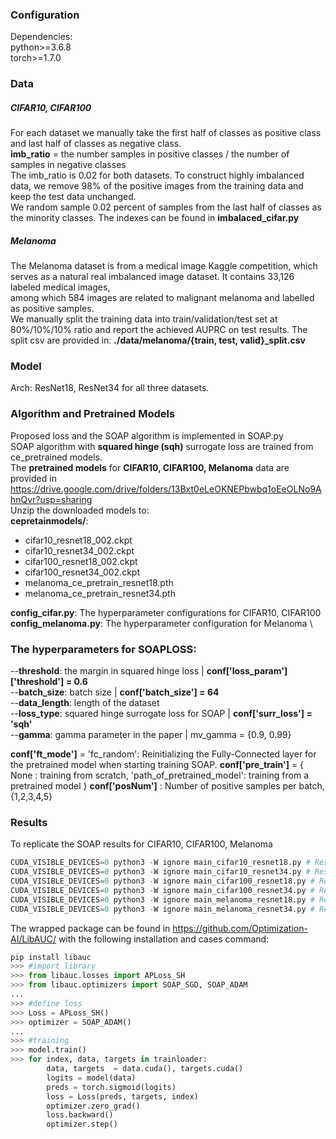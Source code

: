 

### Configuration
Dependencies: \
python>=3.6.8 \
torch>=1.7.0 


### Data
##### CIFAR10, CIFAR100
For each dataset we manually take the first half of classes as positive class and last half of classes as negative class. \
**imb_ratio** = the number samples in positive classes / the number of samples in negative classes \
The imb_ratio is 0.02 for both datasets. To construct highly imbalanced data, we remove 98% of the positive images from the training data and keep the test data unchanged.\
We random sample 0.02 percent of samples from the last half of classes as the minority classes. The indexes can be found in **imbalaced_cifar.py** 
##### Melanoma
The Melanoma dataset is from a medical image Kaggle competition, which serves as a natural real imbalanced image dataset. It contains 33,126 labeled medical images, \
among which 584 images are related to malignant melanoma and labelled as positive samples. \
We manually split the training data into train/validation/test set at 80%/10%/10% ratio and report the achieved AUPRC on test results. 
The split csv are provided in: **./data/melanoma/{train, test, valid}_split.csv**




### Model
Arch: ResNet18, ResNet34 for all three datasets.



### Algorithm and Pretrained Models
Proposed loss and the SOAP algorithm is implemented in SOAP.py \
SOAP algorithm with **squared hinge (sqh)** surrogate loss are trained from ce_pretrained models. \
The **pretrained models** for **CIFAR10, CIFAR100, Melanoma** data are provided in https://drive.google.com/drive/folders/13Bxt0eLeOKNEPbwbq1oEeOLNo9AhnQvr?usp=sharing \
Unzip the downloaded models to: \
**cepretainmodels/**:
-  cifar10_resnet18_002.ckpt
-  cifar10_resnet34_002.ckpt
-  cifar100_resnet18_002.ckpt
-  cifar100_resnet34_002.ckpt
-  melanoma_ce_pretrain_resnet18.pth
-  melanoma_ce_pretrain_resnet34.pth


**config_cifar.py**: The hyperparameter configurations for CIFAR10, CIFAR100 \
**config_melanoma.py**: The hyperparameter configuration for Melanoma \



### The hyperparameters for SOAPLOSS:
  --**threshold**: the margin in squared hinge loss | **conf['loss_param']['threshold'] = 0.6** \
  --**batch_size**: batch size | **conf['batch_size'] = 64** \
  --**data_length**: length of the dataset \
  --**loss_type**: squared hinge surrogate loss for SOAP | **conf['surr_loss'] = 'sqh'** \
  --**gamma**:  gamma parameter in the paper | mv_gamma = {0.9, 0.99}

**conf['ft_mode']** = 'fc_random': Reinitializing the Fully-Connected layer for the pretrained model when starting training SOAP.
**conf['pre_train']** = { None : training from scratch,
                      'path_of_pretrained_model': training from a pretrained model }
**conf['posNum']** : Number of positive samples per batch, \{1,2,3,4,5\}




### Results
To replicate the SOAP results for CIFAR10, CIFAR100, Melanoma
```python
CUDA_VISIBLE_DEVICES=0 python3 -W ignore main_cifar10_resnet18.py # ResNet18, CIFAR10
CUDA_VISIBLE_DEVICES=0 python3 -W ignore main_cifar10_resnet34.py # ResNet34, CIFAR10
CUDA_VISIBLE_DEVICES=0 python3 -W ignore main_cifar100_resnet18.py # ResNet18, CIFAR100
CUDA_VISIBLE_DEVICES=0 python3 -W ignore main_cifar100_resnet34.py # ResNet34, CIFAR100
CUDA_VISIBLE_DEVICES=0 python3 -W ignore main_melanoma_resnet18.py # ResNet18, Melanoma
CUDA_VISIBLE_DEVICES=0 python3 -W ignore main_melanoma_resnet34.py # ResNet34, Melanoma
```

The wrapped package can be found in https://github.com/Optimization-AI/LibAUC/
with the following installation and cases command:
```python
pip install libauc
>>> #import library
>>> from libauc.losses import APLoss_SH
>>> from libauc.optimizers import SOAP_SGD, SOAP_ADAM
...
>>> #define loss
>>> Loss = APLoss_SH()
>>> optimizer = SOAP_ADAM()
...
>>> #training
>>> model.train()
>>> for index, data, targets in trainloader:
        data, targets  = data.cuda(), targets.cuda()
        logits = model(data)
	    preds = torch.sigmoid(logits)
        loss = Loss(preds, targets, index)
        optimizer.zero_grad()
        loss.backward()
        optimizer.step()
```








